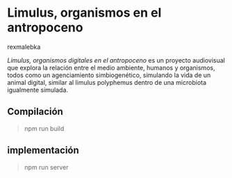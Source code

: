 # Limulus, organismos en el antropoceno
rexmalebka


_Limulus, organismos digitales en el antropoceno_ es un proyecto audiovisual que explora la relación entre el medio ambiente, humanos y organismos, todos como un agenciamiento simbiogenético, simulando la vida de un animal digital, similar al limulus polyphemus dentro de una microbiota igualmente simulada.

## Compilación

> npm run build

## implementación

> npm run server

